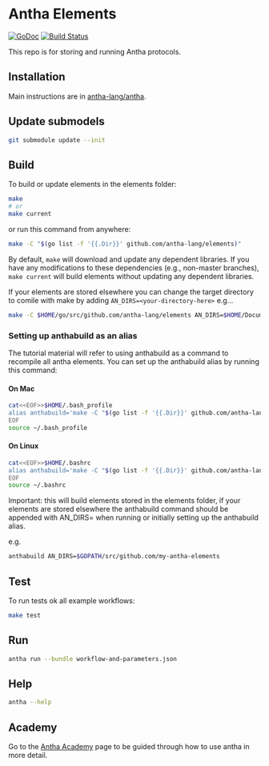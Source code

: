 # Antha Elements

[![GoDoc](http://godoc.org/github.com/antha-lang/elements?status.svg)](http://godoc.org/github.com/antha-lang/elements)
[![Build Status](https://travis-ci.org/antha-lang/elements.svg?branch=master)](https://travis-ci.org/antha-lang/elements)

This repo is for storing and running Antha protocols. 

## Installation
Main instructions are in [antha-lang/antha](https://github.com/antha-lang/antha).

## Update submodels
```sh
git submodule update --init
```

## Build
To build or update elements in the elements folder:
```sh
make
# or
make current
```

or run this command from anywhere:
```sh
make -C "$(go list -f '{{.Dir}}' github.com/antha-lang/elements)"
```

By default, `make` will download and update any dependent libraries. If you
have any modifications to these dependencies (e.g., non-master branches), `make
current` will build elements without updating any dependent libraries.


If your elements are stored elsewhere you can change the target directory to comile with make by adding `AN_DIRS=<your-directory-here>` 
e.g...
```bash
make -C $HOME/go/src/github.com/antha-lang/elements AN_DIRS=$HOME/Documents
```

### Setting up anthabuild as an alias
The tutorial material will refer to using anthabuild as a command to recompile all antha elements.
You can set up the anthabuild alias by running this command:

#### On Mac
```sh
cat<<EOF>>$HOME/.bash_profile
alias anthabuild='make -C "$(go list -f '{{.Dir}}' github.com/antha-lang/elements)"'
EOF
source ~/.bash_profile
```

#### On Linux
```sh
cat<<EOF>>$HOME/.bashrc
alias anthabuild='make -C "$(go list -f '{{.Dir}}' github.com/antha-lang/elements)"'
EOF
source ~/.bashrc
```

Important: this will build elements stored in the elements folder, if your elements are stored elsewhere 
the anthabuild command should be appended with AN_DIRS=<targetdirectory> when running or initially setting up the anthabuild alias.

e.g. 
```sh
anthabuild AN_DIRS=$GOPATH/src/github.com/my-antha-elements
```

## Test
To run tests ok all example workflows:
```sh
make test
```

## Run 
```sh
antha run --bundle workflow-and-parameters.json
```

## Help
```sh
antha --help
```

## Academy
Go to the [Antha Academy](https://github.com/antha-lang/elements/tree/master/an/AnthaAcademy) page to be guided through how to use antha in more detail.
